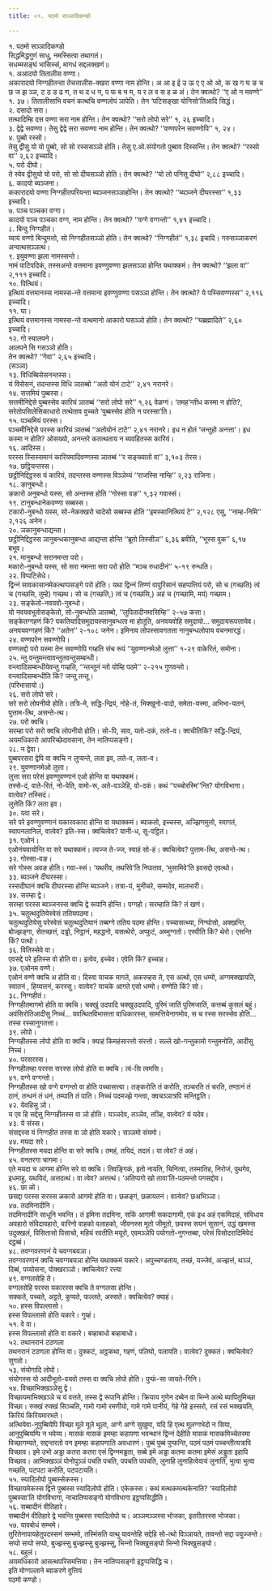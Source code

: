 ```yaml
---
title: ०१. पठमो सञ्‍ञादिकण्डो

---
```

१. पठमो सञ्‍ञादिकण्डो  
सिद्धमिद्धगुणं साधु, नमस्सित्वा तथागतं।  
सधम्मसङ्घं भासिस्सं, मागधं सद्दलक्खणं॥  
१. अआदयो तितालीस वण्णा।  
अकारादयो निग्गहीतन्ता तेचत्तालीस-क्खरा वण्णा नाम होन्ति। अ आ इ ई उ ऊ ए ए ओ ओ, क ख ग घ ङ च छ ज झ ञ्‍ञ, ट ठ ड ढ ण, त थ द ध न, प फ ब भ म, य र ल व स ह ळ अं। तेन क्‍वत्थो? ‘‘ए ओ न मवण्णे’’ १. ३७। तितालीसाभि वचनं कत्थचि वण्णलोपं ञापेति। तेन ‘पटिसङ्खा योनिसो’तिआदि सिद्धं।  
२. दसादो सरा।  
तत्थादिम्हि दस वण्णा सरा नाम होन्ति। तेन क्‍वत्थो? ‘‘सरो लोपो सरे’’ १, २६ इच्‍चादि।  
३. द्वेद्वे सवण्णा। तेसु द्वेद्वे सरा सवण्णा नाम होन्ति। तेन क्‍वत्थो? ‘‘वण्णपरेन सवण्णोपि’’ १, २४।  
४. पुब्बो रस्सो।  
तेसु द्वीसु यो यो पुब्बो, सो सो रस्ससञ्‍ञो होति। तेसु ए.ओ.संयोगतो पुब्बाव दिस्सन्ति। तेन क्‍वत्थो? ‘‘रस्सो वा’’ २,६२ इच्‍चादि।  
५. परो दीघो।  
ते स्वेव द्वीसुयो यो परो, सो सो दीघसञ्‍ञो होति। तेन क्‍वत्थो? ‘‘यो लो पनिसु दीघो’’ २,८८ इच्‍चादि।  
६. कादयो ब्यञ्‍जना।  
ककारादयो वण्णा निग्गहीतपरियन्ता ब्यञ्‍जनसञ्‍ञाहोन्ति। तेन क्‍वत्थो? ‘‘ब्यञ्‍जने दीघरस्सा’’ १,३३ इच्‍चादि।  
७. पञ्‍च पञ्‍चका वग्गा।  
कादयो पञ्‍च पञ्‍चका वग्ग, नाम होन्ति। तेन क्‍वत्थो? ‘‘वग्गे वग्गन्तो’’ १,४१ इच्‍चादि।  
८. बिन्दु निग्गहीतं।  
य्वायं वण्णो बिन्दुमत्तो, सो निग्गहीतसञ्‍ञो होति। तेन क्‍वत्थो? ‘‘निग्गहीतं’’ १,३८ इचादि। गरुसञ्‍ञाकरणं अन्वत्थसञ्‍ञत्थं।  
९. इयुवण्णा झला नामस्सन्ते।  
नामं पाटिपदिकं, तस्सअन्ते वत्तमाना इवण्णुवण्णा झलसञ्‍ञा होन्ति यथाक्‍कमं। तेन क्‍वत्थो? ‘‘झला वा’’ २,१११ इच्‍चादि।  
१०. पित्थियं।  
इत्थियं वत्तमानस्स नामस्स-न्ते वत्तमाना इवण्णुवण्णा पसञ्‍ञा होन्ति। तेन क्‍वत्थो? ये पस्सिवण्णस्स’’ २,११६ इच्‍चादि।  
११. घा।  
इत्थियं वत्तमानस्स नामस्स-न्ते वत्थमानो आकारो घसञ्‍ञो होति। तेन क्‍वत्थो? ‘‘घब्रह्मादिते’’ २,६० इच्‍चादि।  
१२. गो स्यालपने।  
आलपने सि गसञ्‍ञो होति।  
तेन क्‍वत्थो? ‘‘गेवा’’ २,६५ इच्‍चादि।  
(सञ्‍ञा)  
१३. विधिब्बिसेसनन्तस्स।  
यं विसेसनं, तदन्तस्स विधि ञातब्बो ‘‘अतो योनं टाटे’’ २,४१ नरानरे।  
१४. सत्तमियं पुब्बस्स।  
सत्तमीनिद्देसे पुब्बस्सेव कारियं ञातब्बं ‘‘सरो लोपो सरे’’ १,२६ वेळग्गं। ‘तमह’न्तीध कस्मा न होति?, सरेतोपसिलेसिकाधारो तत्थेताव वुच्‍चते ‘पुब्बस्सेव होति न परस्सा’ति।  
१५. पञ्‍चमियं परस्स।  
पञ्‍चमीनिद्देसे परस्स कारियं ञातब्बं ‘‘अतोयोनं टाटे’’ २,४१ नरानरे। इध न होतं ‘जन्तुहो अनत्ता’। इध कस्मा न होति? ओसख्यो, अनन्तरे कतत्थताय न ब्यवहितस्स कारियं।  
१६. आदिस्स।  
परस्स स्सिस्समानं कारियमादिवण्णस्स ञातब्बं ‘‘र सङ्ख्यातो वा’’ ३,१०३ तेरस।  
१७. छट्ठियन्तस्स।  
छट्ठीनिद्दिट्ठस्स यं कारियं, तदन्तस्स वण्णस्स विञ्‍ञेय्यं ‘‘राजस्सि नाम्हि’’ २,२३ राजिना।  
१८. ङानुबन्धो।  
ङकारो अनुबन्धो यस्स, सो अन्तस्स होति ‘‘गोस्सा वङ’’ १,३२ गवास्सं।  
१९. टानुबन्धानेकवण्णा सब्बस्स।  
टकारो-नुबन्धो यस्स, सो-नेकक्खरो चादेसो सब्बस्स होति ‘‘इमस्सानित्थियं टे’’ २,१२८ एसु, ‘‘नाम्ह-निमि’’ २,१२६ अनेन।  
२०. ञकानुबन्धाद्यन्ता।  
छट्ठीनिद्दिट्ठस्स ञानुबन्धकानुबन्धा आद्यन्ता होन्ति ‘‘ब्रूतो तिस्सीञ’’ ६,३६ ब्रवीति, ‘‘भूस्स वुक’’ ६,१७ बभूव।  
२१. मानुबन्धो सरानमन्ता परो।  
मकारो-नुबन्धो यस्स, सो सरा नमन्ता सरा परो होति ‘‘मञ्‍च रुधादीनं’’ ५-१९ रुन्धति।  
२२. विप्पटिसेधे।  
द्विन्‍नं सावकासानमेकत्थप्पसङ्गे परो होति। यथा द्विन्‍नं तिण्णं वापुरिसानं सहप्पत्तियं परो, सो च (गच्छति) त्वं च (गच्छसि, तुम्हे) गच्छथ। सो च (गच्छति,) त्वं च (गच्छसि,) अहं च (गच्छामि, मयं) गच्छाम।  
२३. सङ्केतो-नवयवो-नुबन्धो।  
यो नवयवभूतोसङ्केतो, सो-नुबन्धोति ञातब्बो, ‘‘लुपितादीनमासिम्हि’’ २-५७ कत्ता।  
सङ्केतग्गहणं किं? पकतियादिसमुदायस्सानुबन्धता मा होतूति, अनवयवोहि समुदायो… समुदायरूपत्तायेव।  
अनवयवग्गहणं किं? ‘‘अतेन’’ २-१०८ जनेन। इमिनाव लोपस्सावगतत्ता नानुबन्धलोपाय वचनमारद्धं।  
२४. वण्णपरेन सवण्णोपि।  
वण्णसद्दो परो यस्मा तेन सवण्णोपि गय्हति संच रूपं ‘‘युवण्णानमेओ लुत्ता’’ १-२९ वाकेरितं, समोना।  
२५. न्तु वन्तुमन्त्वावन्तुतवन्तुसम्बन्धी।  
वन्त्वादिसम्बन्धीयेवन्तु गय्हति, ‘‘न्तन्तूनं न्तो योम्हि पठमे’’ २-२१५ गुणवन्तो।  
वन्त्वादिसम्बन्धीति किं? जन्तू तन्तू।  
(परिभासायो।)  
२६. सरो लोपो सरे।  
सरे सरो लोपनीयो होति। तत्रि-मे, सद्धि-न्द्रियं, नोहे-तं, भिक्खुनो-वादो, समेता-यस्मा, अभिभा-यतनं, पुत्ताम-त्थि, असन्ते-त्थ।  
२७. परो क्‍वचि।  
सरम्हा परो सरो क्‍वचि लोपनीयो होति। सो-पि, साव, यतो-दकं, ततो-व। क्‍वचीतिकिं? सद्धि-न्द्रियं, अयमधिकारो आपरिच्छेदावसाना, तेन नातिप्पसङ्गो।  
२८. न द्वेवा।  
पुब्बपरसरा द्वेपि वा क्‍वचि न लुप्यन्ते, लता इव, लते-व, लता-व।  
२९. युवण्णानमेओ लुत्ता।  
लुत्ता सरा परेसं इवण्णुवण्णानं एओ होन्ति वा यथाक्‍कमं।  
तस्से-दं, वाते-रितं, नो-पेति, वामो-रू, अते-वञ्‍ञेहि, वो-दकं। कथं ‘‘पच्‍चोरस्मि’’न्ति? योगविभागा। वात्वेव? तस्सिदं।  
लुत्तेति किं? लता इव।  
३०. यवा सरे।  
सरे परे इवण्णुवण्णानं यकारवकारा होन्ति वा यथाक्‍कमं। ब्याकतो, इच्‍चस्स, अज्झिणमुत्तो, स्वागतं, स्वापनलानिलं, वात्वेव? इति-स्स। क्‍वचित्वेव? यानी-ध, सू-पट्ठितं।  
३१. एओनं।  
एओनंयवायोन्ति वा सरे यथाक्‍कमं। त्यज्‍ज ते-ज्‍ज, स्वाहं सो-हं। क्‍वचित्वेव? पुत्ताम-त्थि, असन्ते-त्थ।  
३२. गोस्सा-वङ।  
सरे गोस्स अवङ होति। गवा-स्सं। ‘यथरीव, तथरिवे’ति निपाताव, ‘भुसामिवे’ति इवसद्दो एवत्थो।  
३३. ब्यञ्‍जने दीघरस्सा।  
रस्सदीघानं क्‍वचि दीघरस्सा होन्ति ब्यञ्‍जने। तत्रा-यं, मुनीचरे, सम्मदेव, मालभारी।  
३४. सरम्हा द्वे।  
सरम्हा परस्स ब्यञ्‍जनस्स क्‍वचि द्वे रूपानि होन्ति। पग्गहो। सरम्हाति किं? तं खणं।  
३५. चतुत्थदुतियेस्वेसं ततियपठमा।  
चतुत्थदुतियेसु परेस्वेसं चतुत्थदुतियानं तब्बग्गे ततिय पठमा होन्ति। पच्‍चासत्थ्या, निग्घोसो, अक्खन्ति, बोज्झङ्गा, सेतच्छत्तं, दड्ढो, निट्ठानं, महद्धनो, यसत्थेरो, अप्फुटं, अब्भुग्गतो। एस्वीति किं? थेरो। एसन्ति किं? पत्थो।  
३६. वितिस्सेवे वा।  
एवसद्दे परे इतिस्स वो होति वा। इत्वेव, इच्‍चेव। एवेति किं? इच्‍चाह।  
३७. एओनम वण्णे।  
एओनं वण्णे क्‍वचि अ होति वा। दिस्वा याचक मागते, अकरम्हस ते, एस अत्थो, एस धम्मो, अग्गमक्खायति, स्वातनं , हिय्यत्तनं, करस्सु। वात्वेव? याचके आगते एसो धम्मो। वण्णेति किं? सो।  
३८. निग्गहीतं।  
निग्गहीतमागमो होति वा क्‍वचि। चक्खुं उदपादि चक्खुउदपादि, पुरिमं जातिं पुरिमजातिं, कत्तब्बं कुसलं बहुं। अवंसिरोतिआदीसु निच्‍चं… ववत्थितविभासत्ता वाधिकारस्स, सामत्तियेनागमोव, स च रस्स सरस्सेव होति… तस्स रस्सानुगतत्ता।  
३९. लोपो।  
निग्गहीतस्स लोपो होति वा क्‍वचि। क्याहं किमहंसारत्तो संरत्तो। सल्‍ले खो-गन्तुकामो गन्तुमनोति, आदीसु निच्‍चं।  
४०. परसरस्स।  
निग्गहीतम्हा परस्स सरस्स लोपो होति वा क्‍वचि। त्वं-सि त्वमसि।  
४१. वग्गे वग्गन्तो।  
निग्गहीतस्स खो वग्गे वग्गन्तो वा होति पच्‍चासत्त्या। तङ्करोति तं करोति, तञ्‍चरति तं चरति, तण्ठानं तं ठानं, तन्धनं तं धनं, तम्पाति तं पाति। निच्‍चं पदमज्झे गन्त्वा, क्‍वचञ्‍ञात्रपि सन्तिट्ठति।  
४२. येवहिसु ञो।  
य एव हि सद्देसु निग्गहीतस्स वा ञो होति। यञ्‍ञदेव, तञ्‍ञेव, तञ्हि, वात्वेव? यं यदेव।  
४३. ये संस्स।  
संसद्दस्स यं निग्गहीतं तस्स वा ञो होति यकारे। सञ्‍ञमो संयमो।  
४४. मयदा सरे।  
निग्गहीतस्स मयदा होन्ति वा सरे क्‍वचि। तमहं, तयिदं, तदलं। वा त्वेव? तं अहं।  
४५. वनतरगा चागमा।  
एते मयदा च आगमा होन्ति सरे वा क्‍वचि। तिवङ्गिकं, इतो नायति, चिनित्वा, तस्मातिह, निरोजं, पुथगेव, इधमाहु, यथयिदं, अत्तदत्थं। वा त्वेव? अत्तत्थं। ‘अतिप्पगो खो तावा’ति-पठमन्तो पगसद्दोव।  
४६. छा ळो।  
छसद्दा परस्स सरस्स ळकारो आगमो होति वा। छळङ्गं, छळायतनं। वात्वेव? छअभिञ्‍ञा।  
४७. तदमिनादीनि।  
तदमिनादीनि साधूनि भवन्ति। तं इमिना तदमिना, सकिं आगामी सकदागामी, एकं इध अहं एकमिदाहं, संविधाय अवहारो संविदावहारो, वारिनो वाहको वलाहको, जीवनस्स मूतो जीमूतो, छवस्स सयनं सुसानं, उद्धं खमस्स उदुक्खलं, पिसितासो पिसाचो, महियं रवतीति मयूरो, एवमञ्‍ञेपि पयोगतो-नुगन्तब्बा, परेसं पिसोदरादिमिवेदं दट्ठब्बं।  
४८. तवग्गवरणानं ये चवग्गबयञा।  
तवग्गवरणानं क्‍वचि चवग्गबयञा होन्ति यथाक्‍कमं यकारे। अपुच्‍चण्डताय, तच्छं, यज्‍जेवं, अज्झत्तं, थञ्‍ञं, दिब्बं, पय्योसना, पोक्खरञ्‍ञो। क्‍वचित्वेव? रत्त्या  
४९. वग्गलसेहि ते।  
वग्गलसेहि परस्स यकारस्स क्‍वचि ते वग्गलसा होन्ति।  
सक्‍कते, पच्‍चते, अट्टते, कुप्पते, फल्‍लते, अस्सते। क्‍वचित्वेव? क्याहं।  
५०. हस्स विपल्‍लासो।  
हस्स विपल्‍लासो होति यकारे। गुय्हं।  
५१. वे वा।  
हस्स विपल्‍लासो होति वा वकारे। बव्हाबाधो बव्हाबाधो।  
५२. तथानरानं टठणला  
तथनरानं टठणला होन्ति वा। दुक्‍कटं, अट्ठकथा, गहणं, पलिघो, पलायति। वात्वेव? दुक्‍कतं। क्‍वचित्वेव? सुगतो।  
५३. संयोगादि लोपो।  
संयोगस्स यो आदीभूतो-वयवो तस्स वा क्‍वचि लोपो होति। पुप्फं-सा जायते-गिनि।  
५४. विच्छाभिक्खञ्‍ञेसु द्वे।  
विच्छायमाभिक्खञ्‍ञे च यं वत्तते, तस्स द्वे रूपानि होन्ति। क्रियाय गुणेन दब्बेन वा भिन्‍ने अत्थे ब्यापितुमिच्छा विच्छा। रुक्खं रुक्खं सिञ्‍चति, गामो गामो रमणीयो, गामे गामे पानीयं, गेहे गेहे इस्सरो, रसं रसं भक्खयति, किरियं किरियमारभते।  
अत्थियेवा-नुपुब्बियेपि विच्छा मूले मूले थूला, अग्गे अग्गे सुखुमा, यदि हि एत्थ मूलग्गभेदो न सिया, आनुपुब्बियम्पि न भवेय्य। मासकं मासकं इमम्हा कहापणा भवन्थानं द्विन्‍नं देहीति मासकं मासकमिच्‍चेतस्मा विच्छागम्यते, सद्दन्तरतो पन इमम्हा कहापणाति अवधारणं। पुब्बं पुब्बं पुप्फन्ति, पठमं पठमं पच्‍चन्तीत्यत्रापि विच्छाव। इमे उभो अड्ढा कतरा कतरा एसं द्विन्‍नमड्ढता, सब्बे इमे अड्ढा कतमा कतमा इमेसं अड्ढुता इहापि विच्छाव। आभिक्खञ्‍ञं पोनोपुञ्‍ञं पचति पचति, पपचति पपचति, लुनाहि लुनाहित्वेवायं लुनाति, भुत्वा भुत्वा गच्छति, पटपटा करोति, पटपटायति।  
५५. स्यादिलोपो पुब्बस्सेकस्स।  
विच्छायमेकस्स द्वित्ते पुब्बस्स स्यादिलोपो होति। एकेकस्स। कथं मत्थकमत्थकेनाति? ‘स्यादिलोपो पुब्बस्सा’ति योगविभागा, नाचातिप्पसङ्गो योगविभागा इट्ठप्पसिद्धीति।  
५६. सब्बादीनं वीतिहारे।  
सब्बादीनं वीतिहारे द्वे भवन्ति पुब्बस्स स्यादिलोपो च। अञ्‍ञमञ्‍ञस्स भोजका, इतरीतरस्स भोजका।  
५७. यावबोधं सम्भमे।  
तुरितेनापायहेतुपदस्सनं सम्भमो, तस्मिंसति वत्थु यावन्तेहि सद्देहि सो-त्थो विञ्‍ञायते, तावन्तो सद्दा पयुज्‍जन्ते। सप्पो सप्पो सप्पो, बुज्झस्सु बुज्झस्सु बुज्झस्सु, भिन्‍नो भिक्खुसङ्घो भिन्‍नो भिक्खुसङ्घो।  
५८. बहुलं।  
अयमधिकारो आसत्थपरिसमत्तिया। तेन नातिप्पसङ्गो इट्ठप्पसिद्धि च।  
इति मोग्गल्‍लाने ब्याकरणे वुत्तियं  
पठमो कण्डो।  
